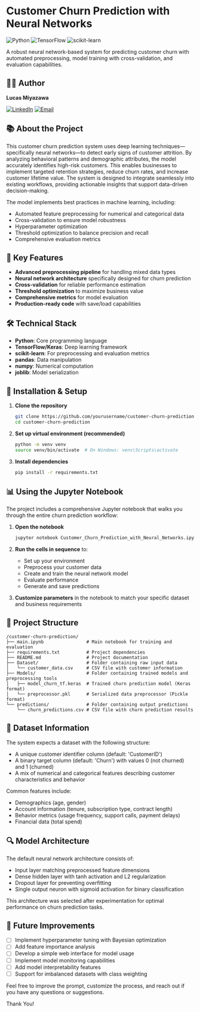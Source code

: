 # Customer Churn Prediction with Neural Networks

![Python](https://img.shields.io/badge/Python-3.9%2B-blue)
![TensorFlow](https://img.shields.io/badge/TensorFlow-2.10%2B-orange)
![scikit-learn](https://img.shields.io/badge/scikit--learn-1.2%2B-green)

A robust neural network-based system for predicting customer churn with automated preprocessing, model training with cross-validation, and evaluation capabilities.

## 👨‍💻 Author

**Lucas Miyazawa** 

[![LinkedIn](https://img.shields.io/badge/LinkedIn-0077B5?style=for-the-badge&logo=linkedin&logoColor=white)](https://www.linkedin.com/in/lucasmiyazawa/) 
[![Email](https://img.shields.io/badge/Email-D14836?style=for-the-badge&logo=gmail&logoColor=white)](mailto:lucasmiyazawa@icloud.com)

## 📚 About the Project

This customer churn prediction system uses deep learning techniques—specifically neural networks—to detect early signs of customer attrition. By analyzing behavioral patterns and demographic attributes, the model accurately identifies high-risk customers. This enables businesses to implement targeted retention strategies, reduce churn rates, and increase customer lifetime value. The system is designed to integrate seamlessly into existing workflows, providing actionable insights that support data-driven decision-making.

The model implements best practices in machine learning, including:
- Automated feature preprocessing for numerical and categorical data
- Cross-validation to ensure model robustness
- Hyperparameter optimization 
- Threshold optimization to balance precision and recall
- Comprehensive evaluation metrics

## 🌟 Key Features

- **Advanced preprocessing pipeline** for handling mixed data types
- **Neural network architecture** specifically designed for churn prediction
- **Cross-validation** for reliable performance estimation
- **Threshold optimization** to maximize business value
- **Comprehensive metrics** for model evaluation
- **Production-ready code** with save/load capabilities

## 🛠️ Technical Stack

- **Python**: Core programming language
- **TensorFlow/Keras**: Deep learning framework
- **scikit-learn**: For preprocessing and evaluation metrics
- **pandas**: Data manipulation
- **numpy**: Numerical computation
- **joblib**: Model serialization

## 🚀 Installation & Setup

1. **Clone the repository**
   ```bash
   git clone https://github.com/yourusername/customer-churn-prediction.git
   cd customer-churn-prediction
   ```

2. **Set up virtual environment (recommended)**
   ```bash
   python -m venv venv
   source venv/bin/activate  # On Windows: venv\Scripts\activate
   ```

3. **Install dependencies**
   ```bash
   pip install -r requirements.txt
   ```

## 📊 Using the Jupyter Notebook

The project includes a comprehensive Jupyter notebook that walks you through the entire churn prediction workflow:

1. **Open the notebook**
   ```bash
   jupyter notebook Customer_Churn_Prediction_with_Neural_Networks.ipynb
   ```

2. **Run the cells in sequence** to:
   - Set up your environment
   - Preprocess your customer data
   - Create and train the neural network model
   - Evaluate performance
   - Generate and save predictions

3. **Customize parameters** in the notebook to match your specific dataset and business requirements

## 📂 Project Structure

```
/customer-churn-prediction/
├── main.ipynb                # Main notebook for training and evaluation
├── requirements.txt          # Project dependencies
├── README.md                 # Project documentation
├── Dataset/                  # Folder containing raw input data
│   └── customer_data.csv     # CSV file with customer information
├── Models/                   # Folder containing trained models and preprocessing tools
│   ├── model_churn_tf.keras  # Trained churn prediction model (Keras format)
│   └── preprocessor.pkl      # Serialized data preprocessor (Pickle format)
└── predictions/              # Folder containing output predictions
    └── churn_predictions.csv # CSV file with churn prediction results
```

## 📝 Dataset Information

The system expects a dataset with the following structure:
- A unique customer identifier column (default: 'CustomerID')
- A binary target column (default: 'Churn') with values 0 (not churned) and 1 (churned)
- A mix of numerical and categorical features describing customer characteristics and behavior

Common features include:
- Demographics (age, gender)
- Account information (tenure, subscription type, contract length)
- Behavior metrics (usage frequency, support calls, payment delays)
- Financial data (total spend)

## 🔍 Model Architecture

The default neural network architecture consists of:
- Input layer matching preprocessed feature dimensions
- Dense hidden layer with tanh activation and L2 regularization
- Dropout layer for preventing overfitting
- Single output neuron with sigmoid activation for binary classification

This architecture was selected after experimentation for optimal performance on churn prediction tasks.



## 🚧 Future Improvements

- [ ] Implement hyperparameter tuning with Bayesian optimization
- [ ] Add feature importance analysis
- [ ] Develop a simple web interface for model usage
- [ ] Implement model monitoring capabilities
- [ ] Add model interpretability features
- [ ] Support for imbalanced datasets with class weighting

Feel free to improve the prompt, customize the process, and reach out if you have any questions or suggestions.


Thank You!


